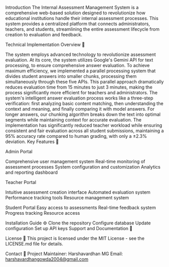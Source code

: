 Introduction
The Internal Assessment Management System is a comprehensive web-based solution designed to revolutionize how educational institutions handle their internal assessment processes. This system provides a centralized platform that connects administrators, teachers, and students, streamlining the entire assessment lifecycle from creation to evaluation and feedback.


Technical Implementation Overview 🚀

The system employs advanced technology to revolutionize assessment evaluation. At its core, the system utilizes Google's Gemini API for text processing,  to ensure comprehensive answer evaluation. To achieve maximum efficiency, we implemented a parallel processing system that divides student answers into smaller chunks, processing them simultaneously through these five APIs. This parallel approach dramatically reduces evaluation time from 15 minutes to just 3 minutes, making the process significantly more efficient for teachers and administrators. The system's intelligent answer evaluation process works like a three-step verification: first analyzing basic content matching, then understanding the context and meaning, and finally comparing it with model answers. For longer answers, our chunking algorithm breaks down the text into optimal segments while maintaining context for accurate evaluation. The implementation has significantly reduced teacher workload while ensuring consistent and fair evaluation across all student submissions, maintaining a 95% accuracy rate compared to human grading, with only a ±2.3% deviation.
Key Features 🎯

Admin Portal

Comprehensive user management system
Real-time monitoring of assessment processes
System configuration and customization
Analytics and reporting dashboard

Teacher Portal

Intuitive assessment creation interface
Automated evaluation system
Performance tracking tools
Resource management system

Student Portal
Easy access to assessments
Real-time feedback system
Progress tracking
Resource access

Installation Guide ⚙️
Clone the repository
Configure database
Update configuration
Set up API keys
Support and Documentation 📖

License 📄
This project is licensed under the MIT License - see the LICENSE.md file for details.

Contact 📧
Project Maintainer: Harshavardhan MG
Email: harshavardhangowda2004@gmail.com

